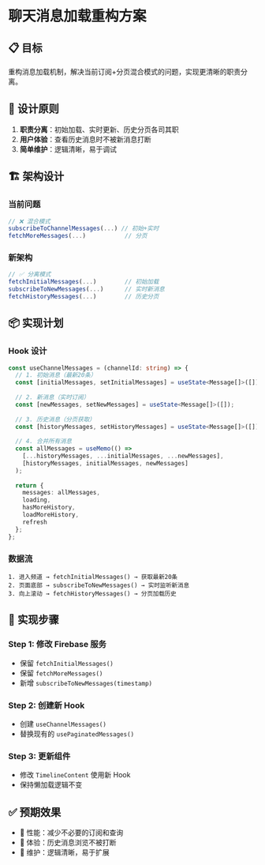 # 聊天消息加载重构方案

## 📋 目标
重构消息加载机制，解决当前订阅+分页混合模式的问题，实现更清晰的职责分离。

## 🎯 设计原则
1. **职责分离**：初始加载、实时更新、历史分页各司其职
2. **用户体验**：查看历史消息时不被新消息打断
3. **简单维护**：逻辑清晰，易于调试

## 🏗️ 架构设计

### 当前问题
```typescript
// ❌ 混合模式
subscribeToChannelMessages(...) // 初始+实时
fetchMoreMessages(...)           // 分页
```

### 新架构
```typescript
// ✅ 分离模式
fetchInitialMessages(...)        // 初始加载
subscribeToNewMessages(...)      // 实时新消息
fetchHistoryMessages(...)        // 历史分页
```

## 📦 实现计划

### Hook 设计
```typescript
const useChannelMessages = (channelId: string) => {
  // 1. 初始消息（最新20条）
  const [initialMessages, setInitialMessages] = useState<Message[]>([]);
  
  // 2. 新消息（实时订阅）
  const [newMessages, setNewMessages] = useState<Message[]>([]);
  
  // 3. 历史消息（分页获取）
  const [historyMessages, setHistoryMessages] = useState<Message[]>([]);
  
  // 4. 合并所有消息
  const allMessages = useMemo(() => 
    [...historyMessages, ...initialMessages, ...newMessages],
    [historyMessages, initialMessages, newMessages]
  );
  
  return {
    messages: allMessages,
    loading,
    hasMoreHistory,
    loadMoreHistory,
    refresh
  };
};
```

### 数据流
```
1. 进入频道 → fetchInitialMessages() → 获取最新20条
2. 页面底部 → subscribeToNewMessages() → 实时监听新消息
3. 向上滚动 → fetchHistoryMessages() → 分页加载历史
```

## 🔧 实现步骤

### Step 1: 修改 Firebase 服务
- 保留 `fetchInitialMessages()`
- 保留 `fetchMoreMessages()`
- 新增 `subscribeToNewMessages(timestamp)`

### Step 2: 创建新 Hook
- 创建 `useChannelMessages()`
- 替换现有的 `usePaginatedMessages()`

### Step 3: 更新组件
- 修改 `TimelineContent` 使用新 Hook
- 保持懒加载逻辑不变

## ✅ 预期效果
- 🚀 性能：减少不必要的订阅和查询
- 🎯 体验：历史消息浏览不被打断
- 🔧 维护：逻辑清晰，易于扩展
